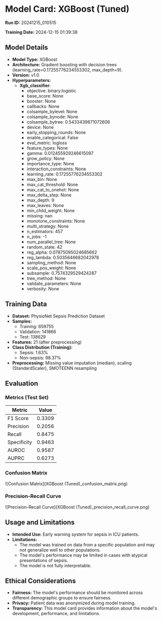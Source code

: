 # Model Card: XGBoost (Tuned)

**Run ID:** 20241215_010515

**Training Date:** 2024-12-15 01:39:38

## Model Details

- **Model Type:** XGBoost
- **Architecture:** Gradient boosting with decision trees (learning_rate=0.17255776234553302, max_depth=9).
- **Version:** v1.0
- **Hyperparameters:**
  - **Xgb_classifier**:
      - objective: binary:logistic
      - base_score: None
      - booster: None
      - callbacks: None
      - colsample_bylevel: None
      - colsample_bynode: None
      - colsample_bytree: 0.5433439671072606
      - device: None
      - early_stopping_rounds: None
      - enable_categorical: False
      - eval_metric: logloss
      - feature_types: None
      - gamma: 0.012455929246615097
      - grow_policy: None
      - importance_type: None
      - interaction_constraints: None
      - learning_rate: 0.17255776234553302
      - max_bin: None
      - max_cat_threshold: None
      - max_cat_to_onehot: None
      - max_delta_step: None
      - max_depth: 9
      - max_leaves: None
      - min_child_weight: None
      - missing: nan
      - monotone_constraints: None
      - multi_strategy: None
      - n_estimators: 457
      - n_jobs: -1
      - num_parallel_tree: None
      - random_state: 42
      - reg_alpha: 0.07875095024685662
      - reg_lambda: 0.5035646682042978
      - sampling_method: None
      - scale_pos_weight: None
      - subsample: 0.7574329529424287
      - tree_method: None
      - validate_parameters: None
      - verbosity: None

## Training Data

- **Dataset:** PhysioNet Sepsis Prediction Dataset
- **Samples:**
    - Training: 659755
    - Validation: 141866
    - Test: 138629
- **Features:** 21 (after preprocessing)
- **Class Distribution (Training):**
    - Sepsis: 1.63%
    - Non-sepsis: 98.37%
- **Preprocessing:** Missing value imputation (median), scaling (StandardScaler), SMOTEENN resampling

## Evaluation

### Metrics (Test Set)

| Metric | Value |
|---|---|
| F1 Score | 0.3309 |
| Precision | 0.2056 |
| Recall | 0.8475 |
| Specificity | 0.9463 |
| AUROC | 0.9587 |
| AUPRC | 0.6273 |

### Confusion Matrix

![Confusion Matrix](XGBoost (Tuned)_confusion_matrix.png)

### Precision-Recall Curve

![Precision-Recall Curve](XGBoost (Tuned)_precision_recall_curve.png)

## Usage and Limitations

- **Intended Use:** Early warning system for sepsis in ICU patients.
- **Limitations:**
    - The model was trained on data from a specific population and may not generalize well to other populations.
    - The model's performance may be limited in cases with atypical presentations of sepsis.
    - The model is not fully interpretable.

## Ethical Considerations

- **Fairness:** The model's performance should be monitored across different demographic groups to ensure fairness.
- **Privacy:** Patient data was anonymized during model training.
- **Transparency:** This model card provides information about the model's development, performance, and limitations.
